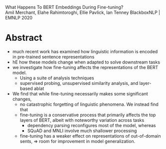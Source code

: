 What Happens To BERT Embeddings During Fine-tuning?  
Amil Merchant, Elahe Rahimtoroghi, Ellie Pavlick, Ian Tenney
BlackboxNLP | EMNLP 2020

# Abstract

* much recent work has examined how linguistic information is encoded in
  pre-trained sentence representations
* hE how these models change when adapted to solve downstream tasks
* we investigate how fine-tuning affects the representations of the BERT model.
  * Using a suite of analysis techniques
  * supervised probing, unsupervised similarity analysis, and layer-based ablat
* We find that while fine-tuning necessarily makes some significant changes,
  * no catastrophic forgetting of linguistic phenomena. We instead find that
  * fine-tuning is a conservative process that
    primarily affects the top layers of BERT, albeit with
    noteworthy variation across tasks
    * dependency parsing reconfigures most of the model, whereas
    * SQuAD and MNLI involve much shallower processing
  * fine-tuning has a weaker effect on representations of out-of-domain sents,
    => room for improvement in model generalization.
